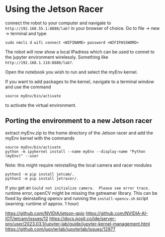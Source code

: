 # Using the Jetson Racer

connect the robot to your computer and navigate to `http://192.168.55.1:8888/lab?` in your browser of choice. 
Go to file -> new -> terminal and type

```
sudo nmcli d wifi connect <WIFINAME> password <WIFIPASSWORD>
```

The robot will now show a local IPadress which can be used to connet to the jupyter environment wirelessly. Something like `http://192.168.1.110:8888/lab?`.

Open the notebook you wish to run and select the myEnv kernel.

If you want to add packages to the kernel, navigate to a terminal window and use the command

```
source myEnv/bin/activate
```
to activate the virtual environment.

## Porting the environment to a new Jetson racer
extract myEnv.zip to the home directory of the Jetson racer and add the myEnv kernel with the commands

```
source myEnv/bin/activate
python -m ipykernel install --name myEnv --display-name "Python (myEnv)" --user
```
Note: this might require reinstalling the local camera and racer modules
```
python3 -m pip install jetcam/.
python3 -m pip install jetracer/.
```
If you get an `Could not initialize camera.  Please see error trace.` runtime error, openCV might be missing the gstreamer library. This can be fixed by deinstalling opencv and running the `install-opencv.sh` script (warning: runtime of approx. 1 hour)


https://github.com/NVIDIA/jetson-gpio
https://github.com/NVIDIA-AI-IOT/jetcam/issues/12
https://docs.posit.co/ide/server-pro/user/2023.03.1/jupyter-lab/guide/jupyter-kernel-management.html
https://github.com/jupyterlab/jupyterlab/issues/12977
